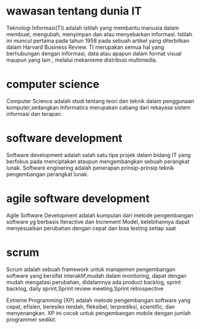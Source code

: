 # wawasan tentang dunia IT
Teknologi Informasi(TI) adalah istilah yang membantu manusia dalam membuat, mengubah, menyimpan dan atau menyebarkan informasi. Istilah ini muncul pertama pada tahun 1958 pada sebuah artikel yang diterbitkan dalam Harvard Business Review. 
TI merupakan semua hal yang berhubungan dengan informasi, data atau apapun dalam format visual maupun yang lain , melalui mekanisme distribusi multimedia.

# computer science
Computer Science adalah studi tentang teori dan teknik dalam penggunaan komputer,sedangkan Informatics merupakan cabang dari rekayasa sistem informasi dan terapan.

# software development
Software development adalah salah satu tipe projek dalam bidang IT yang berfokus pada menciptakan ataupun mengembangkan sebuah perangkat lunak. 
Software enginering adalah penerapan prinsip-prinsip teknik pengembangan perangkat lunak.

# agile software development
Agile Software Development adalah kumpulan dari metode pengembangan software yg berbasis Iteractive dan Increment Model, kelebihannya dapat menyesuaikan perubahan dengan cepat dan bisa testing setiap saat

# scrum
Scrum adalah sebuah framework untuk manajemen pengembangan software yang bersifat interaktif,mudah dalam monitoring, dapat dengan mudah mengatasi perubahan, didalamnya ada product backlog, sprint backlog, daily sprint,Sprint review meeting,Sprint retrospective

Extreme Programming (XP) adalah metode pengembangan software yang cepat, efisien, beresiko rendah, fleksibel, terprediksi, scientific, dan menyenangkan. XP ini cocok untuk pengembangan mobile dengan jumlah programmer sedikit.
 


